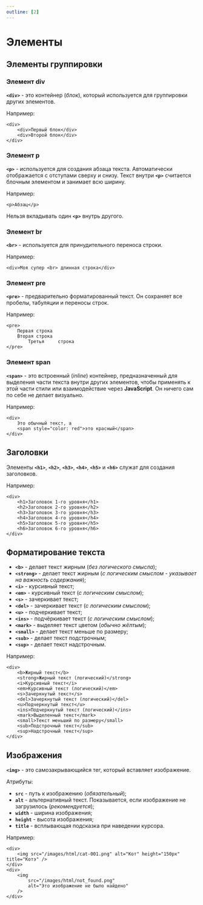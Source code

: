 ```yaml
---
outline: [2]
---
```


<script setup>
import CodePreview from '.././.vitepress/components/CodePreview.vue';

import html_2 from '.././.vitepress/examples/html/demo_002/index.html?raw';
import css_2 from '.././.vitepress/examples/html/demo_002/style.css?raw';
import js_2 from '.././.vitepress/examples/html/demo_002/script.js?raw';

import html_3 from '.././.vitepress/examples/html/demo_003/index.html?raw';
import css_3 from '.././.vitepress/examples/html/demo_003/style.css?raw';
import js_3 from '.././.vitepress/examples/html/demo_003/script.js?raw';

import html_4 from '.././.vitepress/examples/html/demo_004/index.html?raw';
import css_4 from '.././.vitepress/examples/html/demo_004/style.css?raw';
import js_4 from '.././.vitepress/examples/html/demo_004/script.js?raw';

import html_5 from '.././.vitepress/examples/html/demo_005/index.html?raw';
import css_5 from '.././.vitepress/examples/html/demo_005/style.css?raw';
import js_5 from '.././.vitepress/examples/html/demo_005/script.js?raw';

import html_6 from '.././.vitepress/examples/html/demo_006/index.html?raw';
import css_6 from '.././.vitepress/examples/html/demo_006/style.css?raw';
import js_6 from '.././.vitepress/examples/html/demo_006/script.js?raw';

import html_7 from '.././.vitepress/examples/html/demo_007/index.html?raw';
import css_7 from '.././.vitepress/examples/html/demo_007/style.css?raw';
import js_7 from '.././.vitepress/examples/html/demo_007/script.js?raw';

import html_8 from '.././.vitepress/examples/html/demo_008/index.html?raw';
import css_8 from '.././.vitepress/examples/html/demo_008/style.css?raw';
import js_8 from '.././.vitepress/examples/html/demo_008/script.js?raw';

import html_9 from '.././.vitepress/examples/html/demo_009/index.html?raw';
import css_9 from '.././.vitepress/examples/html/demo_009/style.css?raw';
import js_9 from '.././.vitepress/examples/html/demo_009/script.js?raw';
</script>

# Элементы

## Элементы группировки

### Элемент div

**`<div>`** - это контейнер (_блок_), который используется для группировки других элементов.

Например:

```html:line-numbers
<div>
    <div>Первый блок</div>
    <div>Второй блок</div>
</div>
```

<CodePreview :html="html_2" :css="css_2" :js="js_2" height="100px" />

### Элемент p

**`<p>`** - используется для создания абзаца текста. Автоматически отображается с отступами сверху и снизу. Текст внутри **`<p>`** считается блочным элементом и занимает всю ширину.

Например:

```html:line-numbers
<p>Абзац</p>
```

<CodePreview :html="html_3" :css="css_3" :js="js_3" height="100px" />

Нельзя вкладывать один **`<p>`** внутрь другого.

### Элемент br

**`<br>`** - используется для принудительного переноса строки.

Например:

```html:line-numbers
<div>Моя супер <br> длинная строка</div>
```

<CodePreview :html="html_4" :css="css_4" :js="js_4" height="100px" />

### Элемент pre

**`<pre>`** - предварительно форматированный текст. Он сохраняет все пробелы, табуляции и переносы строк.

Например:

```html:line-numbers
<pre>
    Первая строка
    Вторая строка
        Третья     строка
</pre>
```

<CodePreview :html="html_5" :css="css_5" :js="js_5" height="100px" />

### Элемент span

**`<span>`** - это встроенный (_inline_) контейнер, предназначенный для выделения части текста внутри других элементов, чтобы применять к этой части стили или взаимодействие через **JavaScript**. Он ничего сам по себе не делает визуально.

Например:

```html:line-numbers
<div>
    Это обычный текст, а
    <span style="color: red">это красный</span>
</div>
```

<CodePreview :html="html_6" :css="css_6" :js="js_6" height="100px" />

## Заголовки

Элементы **`<h1>`**, **`<h2>`**, **`<h3>`**, **`<h4>`**, **`<h5>`** и **`<h6>`** служат для создания заголовков.

Например:

```html:line-numbers
<div>
    <h1>Заголовок 1-го уровня</h1>
    <h2>Заголовок 2-го уровня</h2>
    <h3>Заголовок 3-го уровня</h3>
    <h4>Заголовок 4-го уровня</h4>
    <h5>Заголовок 5-го уровня</h5>
    <h6>Заголовок 6-го уровня</h6>
</div>
```

<CodePreview :html="html_7" :css="css_7" :js="js_7" height="320px" />

## Форматирование текста

- **`<b>`** - делает текст жирным (_без логического смысла_);
- **`<strong>`** - делает текст жирным (_с логическим смыслом - указывает на важность содержания_);
- **`<i>`** - курсивный текст;
- **`<em>`** - курсивный текст (_с логическим смыслом_);
- **`<s>`** - зачеркивает текст;
- **`<del>`** - зачеркивает текст (_с логическим смыслом_);
- **`<u>`** - подчеркивает текст;
- **`<ins>`** - подчёркивает текст (_с логическим смыслом_);
- **`<mark>`** - выделяет текст цветом (_обычно жёлтым_);
- **`<small>`** - делает текст меньше по размеру;
- **`<sub>`** - делает текст подстрочным;
- **`<sup>`** - делает текст надстрочным.

Например:

```html:line-numbers
<div>
    <b>Жирный текст</b>
    <strong>Жирный текст (логический)</strong>
    <i>Курсивный текст</i>
    <em>Курсивный текст (логический)</em>
    <s>Зачеркнутый текст</s>
    <del>Зачеркнутый текст (логический)</del>
    <u>Подчеркнутый текст</u>
    <ins>Подчеркнутый текст (логический)</ins>
    <mark>Выделенный текст</mark>
    <small>Текст меньший по размеру</small>
    <sub>Подстрочный текст</sub>
    <sup>Надстрочный текст</sup>
</div>
```

<CodePreview :html="html_8" :css="css_8" :js="js_8" height="100px" />

## Изображения

**`<img>`** - это самозакрывающийся тег, который вставляет изображение.

Атрибуты:

- **`src`** - путь к изображению (_обязательный_);
- **`alt`** - альтернативный текст. Показывается, если изображение не загрузилось (_рекомендуется_);
- **`width`** - ширина изображения;
- **`height`** - высота изображения;
- **`title`** - всплывающая подсказка при наведении курсора.

Например:

```html:line-numbers
<div>
    <img src="/images/html/cat-001.png" alt="Кот" height="150px" title="Котэ" />
</div>
<div>
    <img
        src="/images/html/not_found.png"
        alt="Это изображение не было найдено"
    />
</div>
```

<CodePreview :html="html_9" :css="css_9" :js="js_9" height="200px" />

